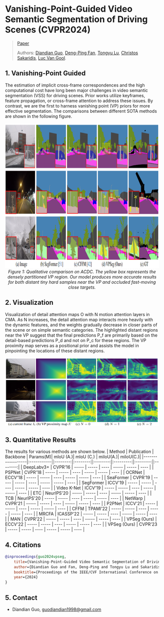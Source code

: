 # Vanishing-Point-Guided Video Semantic Segmentation of Driving Scenes (CVPR2024)
> [Paper](https://arxiv.org/pdf/2401.15261.pdf)
> 
> Authors:
> [Diandian Guo](https://www.linkedin.com/in/diandian-guo-062000228/), 
> [Deng-Ping Fan](https://dengpingfan.github.io/),
> [Tongyu Lu](https://lucainiaoge.github.io/),
> [Christos Sakaridis](https://people.ee.ethz.ch/~csakarid/), 
> [Luc Van Gool](https://ee.ethz.ch/the-department/faculty/professors/person-detail.OTAyMzM=.TGlzdC80MTEsMTA1ODA0MjU5.html).
>
## 1. Vanishing-Point Guided
The estimation of implicit cross-frame correspondences and the high computational cost have long been major challenges in video semantic segmentation (VSS) for driving scenes. 
Prior works utilize keyframes, feature propagation, or cross-frame attention to address these issues.
By contrast, we are the first to harness vanishing point (VP) priors for more effective segmentation. The comparisons between different SOTA methods are shown in the following figure.
<p align="center">
    <img src="./figs/git_compare.png" width="960" height="475"/> <br />
    <em> 
    Figure 1: Qualitative comparison on ACDC. The yellow box represents the densely partitioned VP region. Our model produces more accurate results for both distant tiny hard samples near the VP and occluded fast-moving close targets.
    </em>
</p>

## 2. Visualization
Visualization of detail attention maps O with N motion attention layers in CMA. As N increases, the detail attention map interacts more heavily with the dynamic features, and the weights gradually decrease in closer parts of the scene or on simple semantic categories. The highlighted distant regions near the VP suggest that the final predictions P_f are primarily based on the detail-based predictions P_d and not on P_c for these regions. The VP proximity map serves as a positional prior and assists the model in pinpointing the locations of these distant regions.
<p align="center">
    <img src="./figs/git_vis2.png" /> <br />
</p>

## 3. Quantitative Results
The results for various methods are shown below.
| Method           | Publication | Backbone | Params(M)| mIoU (A.)| mIoU (C.) | miIoU(A.)| miIoU(C.)|
|------------------|:-----------:|:--------:|:--------:|:--------:|:---------:|:--------:|:--------:|
| DeepLabv3+       |   CVPR'16   |   -----  |  -----   |   ----   |   -----   |  -----   |   ----   |
| PSPNet           |   CVPR'18   |   -----  |  -----   |   ----   |   -----   |  -----   |   ----   |
| OCRNet           |   ECCV'18   |   -----  |  -----   |   ----   |   -----   |  -----   |   ----   |
| SeaFormer        |   CVPR'19   |   -----  |  -----   |   ----   |   -----   |  -----   |   ----   |
| SegFormer        |   ICCV'19   |   -----  |  -----   |   ----   |   -----   |  -----   |   ----   |
| Video K-Net      |   ICCV'19   |   -----  |  -----   |   ----   |   -----   |  -----   |   ----   |
| ETC              |  NeurIPS'20 |   -----  |  -----   |   ----   |   -----   |  -----   |   ----   |
| TCB              |  NeurIPS'20 |   -----  |  -----   |   ----   |   -----   |  -----   |   ----   |
| NetWarp          |   CVPR'21   |   -----  |  -----   |   ----   |   -----   |  -----   |   ----   |
| P2PNet           |   ICCV'21   |   -----  |  -----   |   ----   |   -----   |  -----   |   ----   |
| CFFM             |   TPAMI'22  |   -----  |  -----   |   ----   |   -----   |  -----   |   ----   |
| MRCFA            |  ICASSP'22  |   -----  |  -----   |   ----   |   -----   |  -----   |   ----   |
| MAN              |   CVPR'22   |   -----  |  -----   |   ----   |   -----   |  -----   |   ----   |
| VPSeg (Ours)     |   ECCV'22   |   -----  |  -----   |   ----   |   -----   |  -----   |   ----   |
| VPSeg (Ours)     |   CVPR'23   |   -----  |  -----   |   ----   |   -----   |  -----   |   ----   |

## 4. Citations
```bibtex
@inproceedings{guo2024vpseg,
    title={Vanishing-Point-Guided Video Semantic Segmentation of Driving Scenes},
    author={Diandian Guo and Fan, Deng-Ping and Tongyu Lu and Sakaridis, Christos and Van Gool, Luc},
    booktitle={Proceedings of the IEEE/CVF International Conference on Computer Vision and Patern Recognition (CVPR)},
    year={2024}
}
```
## 5. Contact
- Diandian Guo, guodiandian1998@gmail.com
